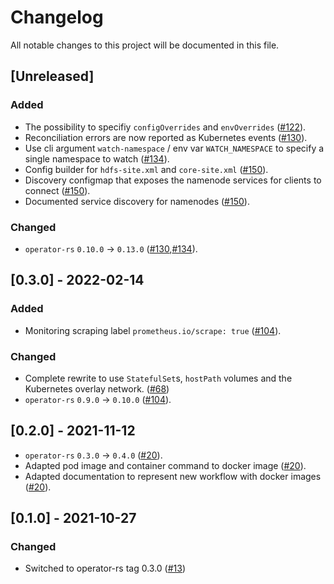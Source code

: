 # Changelog

All notable changes to this project will be documented in this file.

## [Unreleased]

### Added

- The possibility to specifiy `configOverrides` and `envOverrides` ([#122]).
- Reconciliation errors are now reported as Kubernetes events ([#130]).
- Use cli argument `watch-namespace` / env var `WATCH_NAMESPACE` to specify
  a single namespace to watch ([#134]).
- Config builder for `hdfs-site.xml` and `core-site.xml` ([#150]).
- Discovery configmap that exposes the namenode services for clients to connect ([#150]).
- Documented service discovery for namenodes ([#150]).

### Changed

- `operator-rs` `0.10.0` -> `0.13.0` ([#130],[#134]).

[#122]: https://github.com/stackabletech/hdfs-operator/pull/122
[#130]: https://github.com/stackabletech/hdfs-operator/pull/130
[#134]: https://github.com/stackabletech/hdfs-operator/pull/134
[#150]: https://github.com/stackabletech/hdfs-operator/pull/150

## [0.3.0] - 2022-02-14

### Added

- Monitoring scraping label `prometheus.io/scrape: true` ([#104]).

### Changed

- Complete rewrite to use `StatefulSet`s, `hostPath` volumes and the Kubernetes overlay network. ([#68])
- `operator-rs` `0.9.0` → `0.10.0` ([#104]).

[#68]: https://github.com/stackabletech/hdfs-operator/pull/68
[#104]: https://github.com/stackabletech/hdfs-operator/pull/104

## [0.2.0] - 2021-11-12

- `operator-rs` `0.3.0` → `0.4.0` ([#20]).
- Adapted pod image and container command to docker image ([#20]).
- Adapted documentation to represent new workflow with docker images ([#20]). 

[#20]: https://github.com/stackabletech/hdfs-operator/pull/20

## [0.1.0] - 2021-10-27

### Changed
- Switched to operator-rs tag 0.3.0 ([#13])

[#13]: https://github.com/stackabletech/hdfs-operator/pull/13
